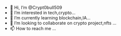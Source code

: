 - 👋 Hi, I’m @Crypt0bull509
- 👀 I’m interested in tech,crypto...
- 🌱 I’m currently learning blockchain,IA...
- 💞️ I’m looking to collaborate on crypto project,nfts ...
- 📫 How to reach me ...
  

<!---
Crypt0bull509/Crypt0bull509 is a ✨ special ✨ repository because its `README.md` (this file) appears on your GitHub profile.
You can click the Preview link to take a look at your changes.
--->
